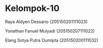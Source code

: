 # Kelompok-10
Raya Aldyen Dessario
 (205150201111023)

Yonathan Fanuel Mulyadi
(205150207111022)

Elang Sotya Putra Dumipta
(205150200111032)
